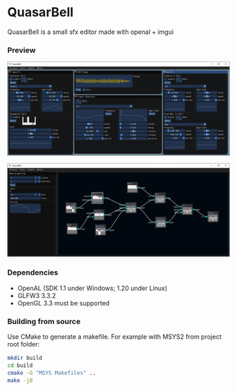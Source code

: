 # QuasarBell
QuasarBell is a small sfx editor made with openal + imgui

### Preview

![preview](demo/preview.png)

![preview_nodal](demo/preview_nodal.png)

### Dependencies
- OpenAL (SDK 1.1 under Windows; 1.20 under Linux)
- GLFW3 3.3.2
- OpenGL 3.3 must be supported

### Building from source
Use CMake to generate a makefile. For example with MSYS2 from project root folder:
```bash
mkdir build
cd build
cmake -G "MSYS Makefiles" ..
make -j8
```

